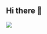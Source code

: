 ## Hi there 👋

<a href="버튼을 눌렀을 때 이동할 링크" target="_blank"><img src="https://img.shields.io/badge/42-000000.svg?style=for-the-badge&logo=42gyongsan&logoColor=ffffff"/></a>

<!--
**goldtg/goldtg** is a ✨ _special_ ✨ repository because its `README.md` (this file) appears on your GitHub profile.

Here are some ideas to get you started:

- 🔭 I’m currently working on ...
- 🌱 I’m currently learning ...
- 👯 I’m looking to collaborate on ...
- 🤔 I’m looking for help with ...
- 💬 Ask me about ...
- 📫 How to reach me: ...
- 😄 Pronouns: ...
- ⚡ Fun fact: ...
-->
